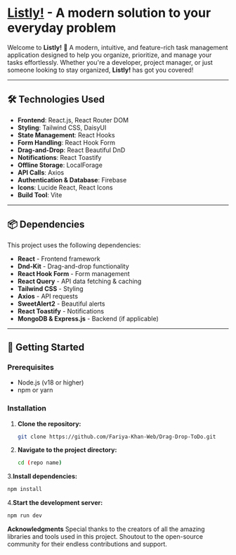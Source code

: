 
# [Listly!](https://to-do-b74d0.web.app/) - A modern solution to your everyday problem

Welcome to **Listly!** 🎉 A modern, intuitive, and feature-rich task management application designed to help you organize, prioritize, and manage your tasks effortlessly. Whether you're a developer, project manager, or just someone looking to stay organized, **Listly!** has got you covered!

---

## 🛠️ Technologies Used

- **Frontend**: React.js, React Router DOM
- **Styling**: Tailwind CSS, DaisyUI
- **State Management**: React Hooks
- **Form Handling**: React Hook Form
- **Drag-and-Drop**: React Beautiful DnD
- **Notifications**: React Toastify
- **Offline Storage**: LocalForage
- **API Calls**: Axios
- **Authentication & Database**: Firebase
- **Icons**: Lucide React, React Icons
- **Build Tool**: Vite

---

## 📦 Dependencies
This project uses the following dependencies:
- **React** - Frontend framework
- **Dnd-Kit** - Drag-and-drop functionality
- **React Hook Form** - Form management
- **React Query** - API data fetching & caching
- **Tailwind CSS** - Styling
- **Axios** - API requests
- **SweetAlert2** - Beautiful alerts
- **React Toastify** - Notifications
- **MongoDB & Express.js** - Backend (if applicable)

---

## 🚀 Getting Started

### Prerequisites

- Node.js (v18 or higher)
- npm or yarn

### Installation

1. **Clone the repository:**
   ```bash
   git clone https://github.com/Fariya-Khan-Web/Drag-Drop-ToDo.git
   ```

2. **Navigate to the project directory:**
   ```bash
   cd (repo name)

3.**Install dependencies:**
   ```bash
   npm install
   ```

4.**Start the development server:**
   ```bash
   npm run dev
   ```


**Acknowledgments**
Special thanks to the creators of all the amazing libraries and tools used in this project.
Shoutout to the open-source community for their endless contributions and support.